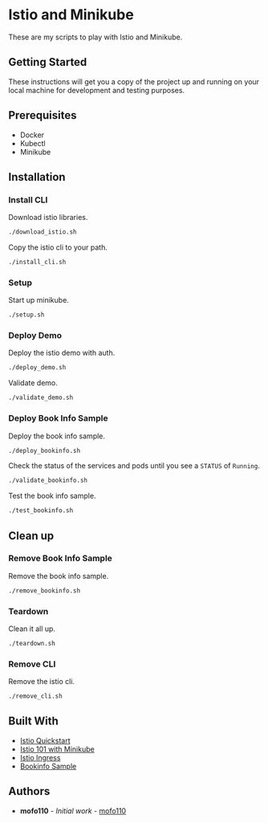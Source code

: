 # Istio and Minikube

These are my scripts to play with Istio and Minikube.

## Getting Started

These instructions will get you a copy of the project up and running on your local machine for development and testing purposes.

## Prerequisites

* Docker
* Kubectl
* Minikube

## Installation

### Install CLI
Download istio libraries.
```bash
./download_istio.sh
```
Copy the istio cli to your path.
```bash
./install_cli.sh
```

### Setup
Start up minikube.
```bash
./setup.sh
```

### Deploy Demo
Deploy the istio demo with auth.
```bash
./deploy_demo.sh
```
Validate demo.
```bash
./validate_demo.sh
```
### Deploy Book Info Sample
Deploy the book info sample.
```bash
./deploy_bookinfo.sh
```
Check the status of the services and pods until you see a `STATUS` of `Running`.
```bash
./validate_bookinfo.sh
```
Test the book info sample.
```bash
./test_bookinfo.sh
```

## Clean up

### Remove Book Info Sample
Remove the book info sample.
```bash
./remove_bookinfo.sh
```

### Teardown
Clean it all up.
```bash
./teardown.sh
```
### Remove CLI
Remove the istio cli.
```bash
./remove_cli.sh
```

## Built With
* [Istio Quickstart](https://istio.io/docs/setup/kubernetes/quick-start/)
* [Istio 101 with Minikube](https://meteatamel.wordpress.com/2018/04/24/istio-101-with-minikube/)
* [Istio Ingress](https://preliminary.istio.io/docs/tasks/traffic-management/ingress.html#determining-the-ingress-ip-and-ports)
* [Bookinfo Sample](https://istio.io/docs/examples/bookinfo/)

## Authors
* **mofo110** - *Initial work* - [mofo110](https://github.com/mofo110)
